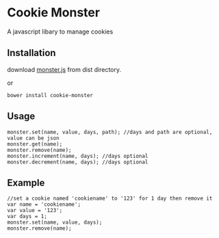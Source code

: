 # Cookie Monster
A javascript libary to manage cookies

## Installation

download [monster.js](https://github.com/jgallen23/cookie-monster/raw/master/dist/cookie-monster.js) from dist directory. 

or

	bower install cookie-monster 

## Usage

	monster.set(name, value, days, path); //days and path are optional, value can be json
	monster.get(name);
	monster.remove(name);
	monster.increment(name, days); //days optional
	monster.decrement(name, days); //days optional

## Example

	//set a cookie named 'cookiename' to '123' for 1 day then remove it
	var name = 'cookiename';
	var value = '123';
	var days = 1;
	monster.set(name, value, days);
	monster.remove(name);

